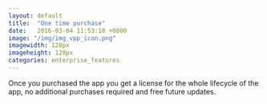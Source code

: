 ```yaml
---
layout: default
title:  "One time purchase"
date:   2016-03-04 11:53:18 +0800
image: "/img/img_vpp_icon.png"
imagewidth: 128px
imageheight: 128px
categories: enterprise_features
---
```


Once you purchased the app you get a license for the whole lifecycle of the app, no additional purchases required and free future updates.
